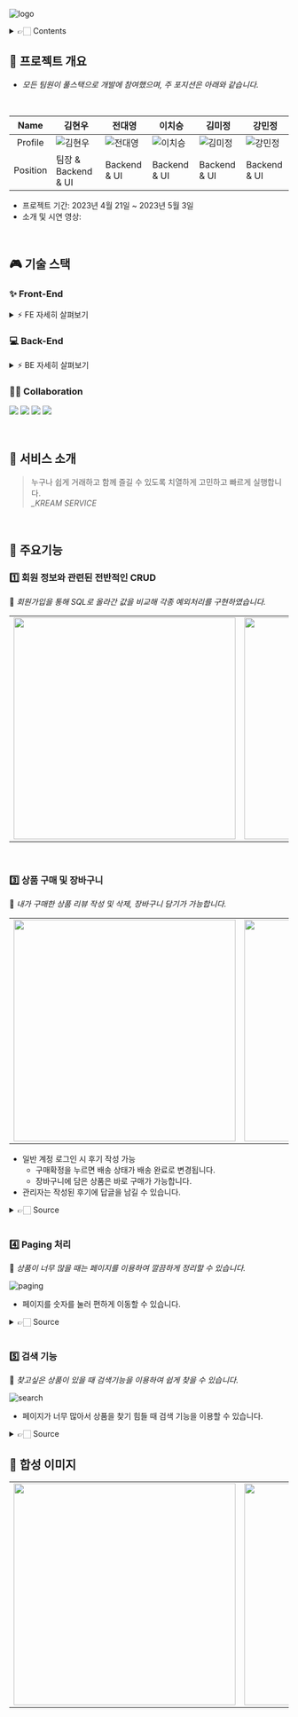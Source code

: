 ![logo](https://user-images.githubusercontent.com/124985978/235605573-8e9883a8-5f1b-4e1f-b517-cb1a87a283bc.png)

<details>
<summary> 👉🏻 Contents  </summary>
  
- [🚀 프로젝트 개요]
- [🎮 기술 스택]
  - [✨ Front-End]
  - [💻 Back-End]
  - [🫡 협업툴]
- [🚀 서비스 소개]
- [🚀 주요기능]
  - [회원 정보와 관련된 전반적인 CRUD]
  - [관리자 전용 페이지와 공지사항 및 FAQ]
  - [상품 구매 및 장바구니]
  - [Paging 처리]
  - [검색 기능]
- [🚀 프로젝트 합성 이미지]

</details>

## 



## 🚀 프로젝트 개요
- *모든 팀원이 풀스택으로 개발에 참여했으며, 주 포지션은 아래와 같습니다.*
<br>

|   Name   | 김현우 | 전대영 | 이치승 | 김미정 | 강민정 |
| :------: | --- | --- | --- | --- | --- |
| Profile  | ![김현우](https://user-images.githubusercontent.com/124985978/235606009-bea5abaf-c900-4092-9687-03930e111394.jpg) |![전대영](https://user-images.githubusercontent.com/124985978/235606071-17540786-c7f3-4646-954e-b747edf0f8a9.png) |![이치승](https://user-images.githubusercontent.com/124985978/235606141-63d3c857-b6b1-4156-9c1c-b61774f25d3f.png) |![김미정](https://user-images.githubusercontent.com/124985978/235606169-c42c8b1a-2eb0-46ae-a886-8a4248d4ae52.jpg) |![강민정](https://user-images.githubusercontent.com/124985978/235606203-c0c77adb-8df0-4faa-bb87-29e5b9bfd1a8.jpg) |
| Position | 팀장 & Backend & UI | Backend & UI | Backend & UI | Backend & UI | Backend & UI |

- 프로젝트 기간: 2023년 4월 21일 ~ 2023년 5월 3일
- 소개 및 시연 영상: 

<br> 

## 🎮 기술 스택

### ✨ Front-End

<details>
    <summary>⚡️ FE 자세히 살펴보기</summary>
    <ul>
        <li>springboot(javascript) : 4.18.0 </li>
        <li>bootstrap : 5.1.3 </li>
        <li>bootstrap : 4.6.2 </li>
    </ul>
</details>

### 💻 Back-End

<details>
      <summary>⚡️ BE 자세히 살펴보기</summary>
      <ul>
          <li>springboot : 4.18.0 </li>
          <li>MySQL : 8.0.32 </li>
          <li>jdk : 11.0.17 </li>
          <li>lombok </li>
      </ul>
  </details>
  

### 🙌🏻 Collaboration
<img src="https://img.shields.io/badge/JavaScript-F7DF1E?style=flat&logo=Jira&logoColor=white"/> <img src="https://img.shields.io/badge/SpringBoot-6DB33F?style=flat&logo=Slack&logoColor=white"/> <img src="https://img.shields.io/badge/Github-181717?style=flat&logo=Github&logoColor=white"/> <img src="https://img.shields.io/badge/MySQL-4479A1?style=flat&logo=Notion&logoColor=white"/>

<br>


## 🚀 서비스 소개

> 누구나 쉽게 거래하고 함께 즐길 수 있도록 치열하게 고민하고 빠르게 실행합니다.
> <br> *_KREAM SERVICE*

<br>

## 🚀 주요기능

### 1️⃣ 회원 정보와 관련된 전반적인 CRUD

💬 *회원가입을 통해 SQL로 올라간 값을 비교해 각종 예외처리를 구현하였습니다.*

<table border="0" >
    <tr>
        <td>    <img width="400" src="https://user-images.githubusercontent.com/124985978/235808655-d5813d65-7ea0-4274-add8-37c02b49db30.png"> </img></td>
        <td>    <img width="400" src="https://user-images.githubusercontent.com/124985978/235808666-c693b8f0-5b68-4585-bc25-8d3b819a9b18.png"> </img></td>
   </tr>
</table>


<br>

### 3️⃣ 상품 구매 및 장바구니
💬 *내가 구매한 상품 리뷰 작성 및 삭제, 장바구니 담기가 가능합니다.*

<table border="0" >
    <tr>
        <td>    <img width="400" src="https://user-images.githubusercontent.com/124985978/235610186-c4ea3638-cf1f-467f-9942-7f5f21afa990.png"> </img></td>
        <td>    <img width="400" src="https://user-images.githubusercontent.com/124985978/235612046-c17ae348-2619-4962-94eb-8557278f568d.png"> </img></td>
        <td>    <img width="400" src="https://user-images.githubusercontent.com/124985978/235612756-972a43bb-2b9b-48b6-9a20-2b86cfb682cb.png"> </img></td>
   </tr>
</table>

- 일반 계정 로그인 시 후기 작성 가능
  - 구매확정을 누르면 배송 상태가 배송 완료로 변경됩니다.
  - 장바구니에 담은 상품은 바로 구매가 가능합니다.
- 관리자는 작성된 후기에 답글을 남길 수 있습니다.

<details>
<summary> 👉🏻 Source  </summary>
  
<pre>
<code>

</code>
</pre>
  
</details>

<br>

### 4️⃣ Paging 처리
💬 *상품이 너무 많을 때는 페이지를 이용하여 깔끔하게 정리할 수 있습니다.*

![paging](https://user-images.githubusercontent.com/124985978/235613141-0452b3fb-684a-44ea-8f4e-4ecf013c6361.png)

- 페이지를 숫자를 눌러 편하게 이동할 수 있습니다.

<details>
<summary> 👉🏻 Source  </summary>
  
<pre>
<code>

</code>
</pre>
  
</details>

<br>

### 5️⃣ 검색 기능
💬 *찾고싶은 상품이 있을 때 검색기능을 이용하여 쉽게 찾을 수 있습니다.*

![search](https://user-images.githubusercontent.com/124985978/235613369-db8671dd-b0c0-4770-8dcc-51f240d8c319.png)


- 페이지가 너무 많아서 상품을 찾기 힘들 때 검색 기능을 이용할 수 있습니다.

<details>
<summary> 👉🏻 Source  </summary>
  
<pre>
<code>

</code>
</pre>
  
</details>

## 🚀 합성 이미지

  <table border="0" >
    <tr>
        <td>    <img width="400" src="https://user-images.githubusercontent.com/124985978/235613820-53b248e0-83eb-4f2a-b3d0-454fba08d840.png"> </img></td>
        <td>    <img width="400" src="https://user-images.githubusercontent.com/124985978/235613835-3bca9143-9780-4c82-aa5b-5869d337c9ff.png"> </img></td>
        <td>    <img width="400" src="https://user-images.githubusercontent.com/124985978/235613840-0970c268-ed0c-4920-9b2f-91bed44f6fc9.png"> </img></td>
   </tr>
</table>
